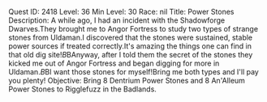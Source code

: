 Quest ID: 2418
Level: 36
Min Level: 30
Race: nil
Title: Power Stones
Description: A while ago, I had an incident with the Shadowforge Dwarves.They brought me to Angor Fortress to study two types of strange stones from Uldaman.I discovered that the stones were sustained, stable power sources if treated correctly.It's amazing the things one can find in that old dig site!$B$BAnyway, after I told them the secret of the stones they kicked me out of Angor Fortress and began digging for more in Uldaman.$B$BI want those stones for myself!Bring me both types and I'll pay you plenty!
Objective: Bring 8 Dentrium Power Stones and 8 An'Alleum Power Stones to Rigglefuzz in the Badlands.
